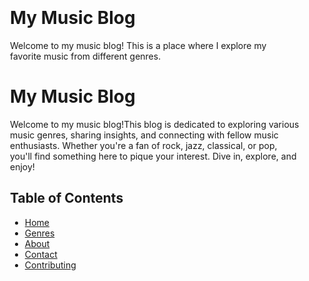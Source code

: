 

<div style="background-image: url('https://example.com/vintage-background.jpg'); padding: 20px; border-radius: 10px;">

# My Music Blog

Welcome to my music blog! This is a place where I explore my favorite music from different genres.

# My Music Blog

Welcome to my music blog!This blog is dedicated to exploring various music genres, sharing insights, and connecting with fellow music enthusiasts. Whether you're a fan of rock, jazz, classical, or pop, you'll find something here to pique your interest. Dive in, explore, and enjoy!

## Table of Contents
- [Home](#home)
- [Genres](#genres)
- [About](#about)
- [Contact](#contact)
- [Contributing](#contributing)

</div>

